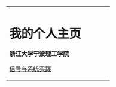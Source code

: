 <!DOCTYPE html PUBLIC "-//W3C//DTD XHTML 1.0 Transitional//EN" "http://www.w3.org/TR/xhtml1/DTD/xhtml1-transitional.dtd">
<html xmlns="http://www.w3.org/1999/xhtml">
  
  
<table border="0">
  <tr>
    <td width="75%">
      <h1>我的个人主页</h1>
      <p><b>浙江大学宁波理工学院</b></p>
      <p><a href="/https://github.com/Coffeeplanet/my-blog/blob/master/.python/">信号与系统实践</a></p>
    </td>
  </tr>
</table>
